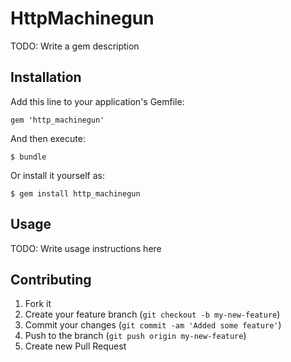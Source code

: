 # HttpMachinegun

TODO: Write a gem description

## Installation

Add this line to your application's Gemfile:

    gem 'http_machinegun'

And then execute:

    $ bundle

Or install it yourself as:

    $ gem install http_machinegun

## Usage

TODO: Write usage instructions here

## Contributing

1. Fork it
2. Create your feature branch (`git checkout -b my-new-feature`)
3. Commit your changes (`git commit -am 'Added some feature'`)
4. Push to the branch (`git push origin my-new-feature`)
5. Create new Pull Request
